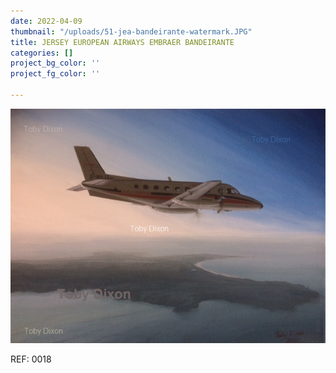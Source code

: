 ```yaml
---
date: 2022-04-09
thumbnail: "/uploads/51-jea-bandeirante-watermark.JPG"
title: JERSEY EUROPEAN AIRWAYS EMBRAER BANDEIRANTE
categories: []
project_bg_color: ''
project_fg_color: ''

---
```

![](/uploads/51-jea-bandeirante-watermark.JPG)

REF: 0018
